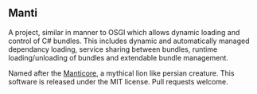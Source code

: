 Manti
------------
A project, similar in manner to OSGI which allows dynamic loading and control of C# bundles. This includes dynamic and automatically managed dependancy loading, service sharing between bundles, runtime loading/unloading of bundles and extendable bundle management.

Named after the [Manticore](http://en.wikipedia.org/wiki/Manticore), a mythical lion like persian creature.
This software is released under the MIT license. Pull requests welcome.